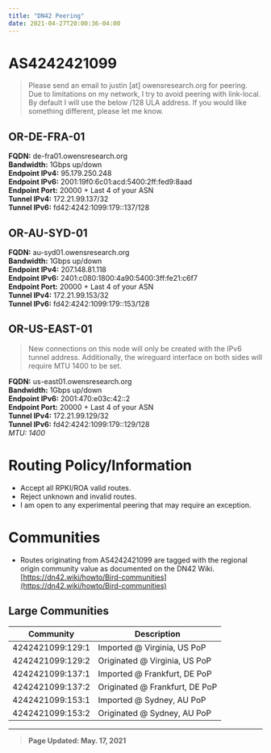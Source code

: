 ```yaml
---
title: "DN42 Peering"
date: 2021-04-27T20:00:36-04:00
---
```




# AS4242421099



> Please send an email to justin [at] owensresearch.org for peering. Due to limitations on my network, I try to avoid peering with link-local.  By default I will use the below /128 ULA address.  If you would like something different, please let me know.



## OR-DE-FRA-01

**FQDN:** de-fra01.owensresearch.org  
**Bandwidth:** 1Gbps up/down  
**Endpoint IPv4:** 95.179.250.248  
**Endpoint IPv6:** 2001:19f0:6c01:acd:5400:2ff:fed9:8aad  
**Endpoint Port:** 20000 + Last 4 of your ASN  
**Tunnel IPv4:** 172.21.99.137/32  
**Tunnel IPv6:** fd42:4242:1099:179::137/128  

## OR-AU-SYD-01

**FQDN:** au-syd01.owensresearch.org  
**Bandwidth:** 1Gbps up/down  
**Endpoint IPv4:** 207.148.81.118  
**Endpoint IPv6:** 2401:c080:1800:4a90:5400:3ff:fe21:c6f7  
**Endpoint Port:** 20000 + Last 4 of your ASN  
**Tunnel IPv4:** 172.21.99.153/32  
**Tunnel IPv6:** fd42:4242:1099:179::153/128  


## OR-US-EAST-01

> New connections on this node will only be created with the IPv6 tunnel address.  Additionally, the wireguard interface on both sides will require MTU 1400 to be set.



**FQDN:** us-east01.owensresearch.org  
**Bandwidth:** 1Gbps up/down  
**Endpoint IPv6:** 2001:470:e03c:42::2  
**Endpoint Port:** 20000 + Last 4 of your ASN  
**Tunnel IPv4:** 172.21.99.129/32  
**Tunnel IPv6:** fd42:4242:1099:179::129/128  
*MTU: 1400*  

# Routing Policy/Information

 - Accept all RPKI/ROA valid routes.  
 - Reject unknown and invalid routes.  
 - I am open to any experimental peering that may require an exception.  


# Communities

 - Routes originating from AS4242421099 are tagged with the regional origin community value as documented on the DN42 Wiki. [https://dn42.wiki/howto/Bird-communities](https://dn42.wiki/howto/Bird-communities)


## Large Communities
| Community | Description     |
|-----------|-----------------|
|4242421099:129:1  |  Imported @ Virginia, US PoP   |
|4242421099:129:2  |  Originated @ Virginia, US PoP   |
|4242421099:137:1  |  Imported @ Frankfurt, DE PoP  |
|4242421099:137:2  |  Originated @ Frankfurt, DE PoP  |
|4242421099:153:1  |  Imported @ Sydney, AU PoP  |
|4242421099:153:2  |  Originated @ Sydney, AU PoP  |


----


> **Page Updated: May. 17, 2021**